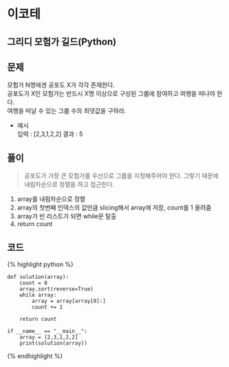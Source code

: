 # 이코테

## 그리디 모험가 길드(Python)

## 문제

모험가 N명에겐 공포도 X가 각각 존재한다.<br>
공포도가 X인 모험가는 반드시 X명 이상으로 구성된 그룹에 참여하고 여행을 떠나야 한다.<br>
여행을 떠날 수 있는 그룹 수의 최댓값을 구하라.

- 예시<br>
입력 : [2,3,1,2,2]
결과 : 5

## 풀이
> 공포도가 가장 큰 모험가를 우선으로 그룹을 지정해주어야 한다. 그렇기 때문에 내림차순으로 정렬을 하고 접근한다.

1. array를 내림차순으로 정렬
2. array의 첫번째 인덱스의 값만큼 slicing해서 array에 저장, count를 1 올려줌
3. array가 빈 리스트가 되면 while문 탈출
4. return count

## 코드

{% highlight python %}

    def solution(array):
        count = 0
        array.sort(reverse=True)
        while array:
            array = array[array[0]:]
            count += 1
    
        return count
    
    if __name__ == "__main__":
        array = [2,3,1,2,2]
        print(solution(array))

{% endhighlight %}
